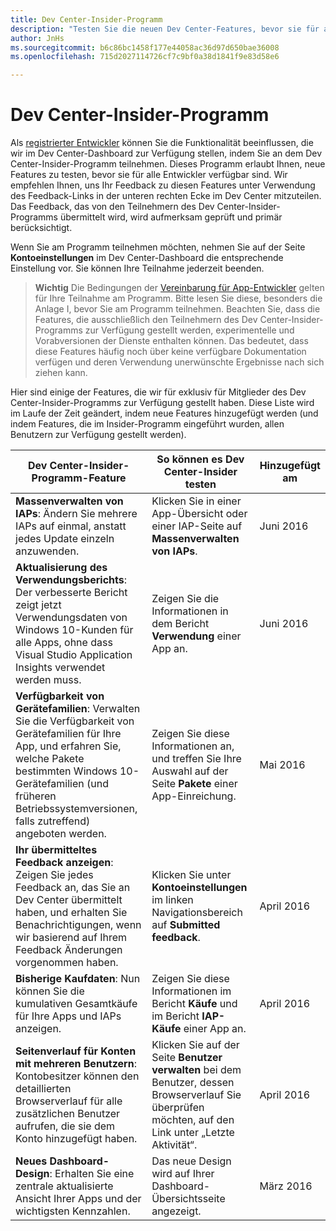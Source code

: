 ```yaml
---
title: Dev Center-Insider-Programm
description: "Testen Sie die neuen Dev Center-Features, bevor sie für alle Entwickler verfügbar sind, und teilen Sie uns Ihre Meinung mit."
author: JnHs
ms.sourcegitcommit: b6c86bc1458f177e44058ac36d97d650bae36008
ms.openlocfilehash: 715d2027114726cf7c9bf0a38d1841f9e83d58e6

---
```


# Dev Center-Insider-Programm

Als [registrierter Entwickler](http://go.microsoft.com/fwlink/?LinkID=615100) können Sie die Funktionalität beeinflussen, die wir im Dev Center-Dashboard zur Verfügung stellen, indem Sie an dem Dev Center-Insider-Programm teilnehmen. Dieses Programm erlaubt Ihnen, neue Features zu testen, bevor sie für alle Entwickler verfügbar sind. Wir empfehlen Ihnen, uns Ihr Feedback zu diesen Features unter Verwendung des Feedback-Links in der unteren rechten Ecke im Dev Center mitzuteilen. Das Feedback, das von den Teilnehmern des Dev Center-Insider-Programms übermittelt wird, wird aufmerksam geprüft und primär berücksichtigt.

Wenn Sie am Programm teilnehmen möchten, nehmen Sie auf der Seite **Kontoeinstellungen** im Dev Center-Dashboard die entsprechende Einstellung vor. Sie können Ihre Teilnahme jederzeit beenden.

> **Wichtig** Die Bedingungen der [Vereinbarung für App-Entwickler](https://msdn.microsoft.com/windows/apps/hh694058.aspx) gelten für Ihre Teilnahme am Programm. Bitte lesen Sie diese, besonders die Anlage I, bevor Sie am Programm teilnehmen. Beachten Sie, dass die Features, die ausschließlich den Teilnehmern des Dev Center-Insider-Programms zur Verfügung gestellt werden, experimentelle und Vorabversionen der Dienste enthalten können. Das bedeutet, dass diese Features häufig noch über keine verfügbare Dokumentation verfügen und deren Verwendung unerwünschte Ergebnisse nach sich ziehen kann. 

Hier sind einige der Features, die wir für exklusiv für Mitglieder des Dev Center-Insider-Programms zur Verfügung gestellt haben. Diese Liste wird im Laufe der Zeit geändert, indem neue Features hinzugefügt werden (und indem Features, die im Insider-Programm eingeführt wurden, allen Benutzern zur Verfügung gestellt werden).

| Dev Center-Insider-Programm-Feature   | So können es Dev Center-Insider testen | Hinzugefügt am |
|--------------------------------------|------------------------------------|------------|
|**Massenverwalten von IAPs**: Ändern Sie mehrere IAPs auf einmal, anstatt jedes Update einzeln anzuwenden. | Klicken Sie in einer App-Übersicht oder einer IAP-Seite auf **Massenverwalten von IAPs**. |Juni 2016|
|**Aktualisierung des Verwendungsberichts**: Der verbesserte Bericht zeigt jetzt Verwendungsdaten von Windows 10-Kunden für alle Apps, ohne dass Visual Studio Application Insights verwendet werden muss.|Zeigen Sie die Informationen in dem Bericht **Verwendung** einer App an. |Juni 2016|
|**Verfügbarkeit von Gerätefamilien**: Verwalten Sie die Verfügbarkeit von Gerätefamilien für Ihre App, und erfahren Sie, welche Pakete bestimmten Windows 10-Gerätefamilien (und früheren Betriebssystemversionen, falls zutreffend) angeboten werden.|Zeigen Sie diese Informationen an, und treffen Sie Ihre Auswahl auf der Seite **Pakete** einer App-Einreichung.|Mai 2016|
|**Ihr übermitteltes Feedback anzeigen**: Zeigen Sie jedes Feedback an, das Sie an Dev Center übermittelt haben, und erhalten Sie Benachrichtigungen, wenn wir basierend auf Ihrem Feedback Änderungen vorgenommen haben.|Klicken Sie unter **Kontoeinstellungen** im linken Navigationsbereich auf **Submitted feedback**.|April 2016|
|**Bisherige Kaufdaten**: Nun können Sie die kumulativen Gesamtkäufe für Ihre Apps und IAPs anzeigen.|Zeigen Sie diese Informationen im Bericht **Käufe** und im Bericht **IAP-Käufe** einer App an.|April 2016|
|**Seitenverlauf für Konten mit mehreren Benutzern**: Kontobesitzer können den detaillierten Browserverlauf für alle zusätzlichen Benutzer aufrufen, die sie dem Konto hinzugefügt haben.|Klicken Sie auf der Seite **Benutzer verwalten** bei dem Benutzer, dessen Browserverlauf Sie überprüfen möchten, auf den Link unter „Letzte Aktivität“.|April 2016|
|**Neues Dashboard-Design**: Erhalten Sie eine zentrale aktualisierte Ansicht Ihrer Apps und der wichtigsten Kennzahlen.|Das neue Design wird auf Ihrer Dashboard-Übersichtsseite angezeigt.|März 2016|








<!--HONumber=Jun16_HO4-->


